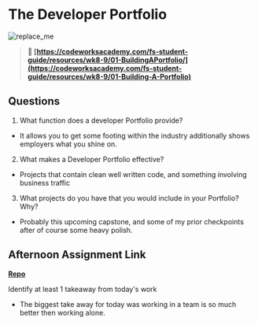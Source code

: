 # The Developer Portfolio

![replace_me](https://codeworks.blob.core.windows.net/public/assets/img/illustrations/placeholder.svg)

> **📖 [https://codeworksacademy.com/fs-student-guide/resources/wk8-9/01-BuildingAPortfolio/](https://codeworksacademy.com/fs-student-guide/resources/wk8-9/01-Building-A-Portfolio)**

## Questions

1. What function does a developer Portfolio provide?
- It allows you to get some footing within the industry additionally shows employers what you shine on.
2. What makes a Developer Portfolio effective?
- Projects that contain clean well written code, and something involving business traffic 
3. What projects do you have that you would include in your Portfolio? Why?
- Probably this upcoming capstone, and some of my prior checkpoints after of course some heavy polish.
## Afternoon Assignment Link

**[Repo](https://github.com/Enderdr4gon74/Ping-Pong-TT)**

Identify at least 1 takeaway from today's work
- The biggest take away for today was working in a team is so much better then working alone.